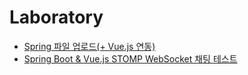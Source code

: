# Laboratory
- [Spring 파일 업로드(+ Vue.js 연동)](./src/file-upload/README.md)
- [Spring Boot & Vue.js STOMP WebSocket 채팅 테스트](./src/websocket/README.md)
